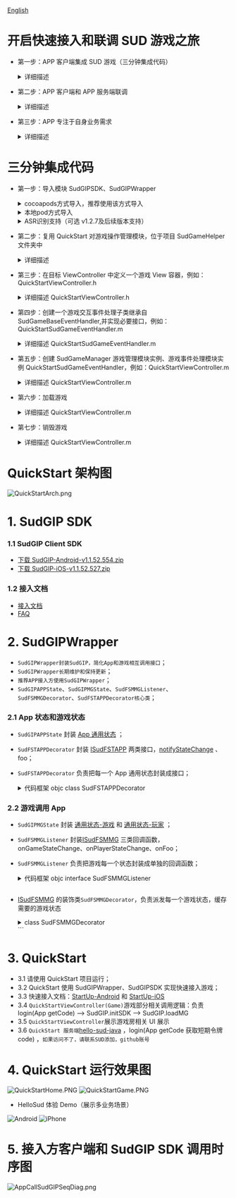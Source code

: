 [English](README_en.md)

# 开启快速接入和联调 SUD 游戏之旅

- 第一步：APP 客户端集成 SUD 游戏（三分钟集成代码）
  <details>
  <summary>详细描述</summary>

      1.appId、appKey和isTestEnv=true，请使用QuickStart客户端的；
      2.iOS bundleId、Android applicationId，请使用APP客户端自己的；(接入信息表中的bundleId/applicationId)；
      3.短期令牌code，请使用QuickStart的后端服务（login/getCode获取的）；
      4.完成集成，游戏跑起来;

      *** SUD平台支持一个appId绑定多个bundleId和applicationId；***
      *** 填完接入信息表后，SUD会将APP的bundleId和applicationId，绑定到QuickStart的appId上，仅支持测试环境；***

  QuickStart 后端服务[hello-sud-java 代码仓库](https://github.com/SudTechnology/hello-sud-java) ，`如果访问不了代码仓库，请联系SUD添加，github账号`；
  </details>

- 第二步：APP 客户端和 APP 服务端联调
  <details>
  <summary>详细描述</summary>

      1.APP服务端实现4个HTTP API；（接入信息表填的）
      2.APP服务端实现login/getCode接口，获取短期令牌code；
      3.请使用APP客户端自己的appId、appKey、isTestEnv=true、bundleId(iOS)、applicationId(Android)；
      4.请使用APP自己的服务端login/getCode接口，获取短期令牌code；
      5.APP客户端和APP服务端联调5个HTTP API；
      6.完成HTTP API联调；

  </details>

- 第三步：APP 专注于自身业务需求
  <details>
  <summary>详细描述</summary>

      1.参考SudGIP文档、SudGIPWrapper、QuickStart、HelloSud体验Demo（展示多场景，Custom自定义场景）；
      2.专注于APP UI交互、功能是否支持、如何实现
      比如：
      调整游戏View大小、位置；
      调整APP和游戏交互流程，UI元素是否可隐藏，按钮是否可隐藏APP实现，点击事件是否支持拦截回调；

      3.专注于APP业务逻辑流程、实现
      比如：
      一局游戏开始如何透传数值类型参数、Key类型参数；（结算）

  ![Android](doc/hello_sudplus_android.png)
  ![iPhone](doc/hello_sudplus_iphone.png)
  </details>

# 三分钟集成代码

- 第一步：导入模块 SudGIPSDK、SudGIPWrapper

  <details>
    <summary>cocoapods方式导入，推荐使用该方式导入</summary>

      1.APP主工程Podfile文件中，添加 SudGIPWrapper 依赖;

  [Cocoapods 最新集成版本](https://github.com/SudTechnology/sud-mgp-ios)

  ```ruby
  pod 'SudGIPWrapper', '~> x.x.x'

  ```

      3. 执行pod install，将SudGIP SDK、SudGIPWrapper模块依赖进工程中

  </details>
  <details>
  <summary>本地pod方式导入</summary>

      1.将QuickStart同级目录下的SudGIPSDK、SudGIPWrapper两个目录所有文件及SudGIPWrapper.podspec文件拷贝到目标工程Podfile所在的目录下
      2.APP主工程Podfile文件中，添加 SudGIPWrapper 依赖;

  ```ruby
  pod 'SudGIPWrapper', :path => '../../'
  ```

      3. 执行pod install，将SudGIP SDK、SudGIPWrapper模块依赖进工程中

  </details>
  <details>

  <summary>ASR识别支持（可选 v1.2.7及后续版本支持）</summary>

      1.APP主工程Podfile文件中，添加 ASR语音识别库 依赖;

  ```ruby
  pod 'SudASR'
  ```

      3. 执行pod install，将ASR语音识别库模块依赖进工程中

  </details>

- 第二步：复用 QuickStart 对游戏操作管理模块，位于项目 SudGameHelper 文件夹中
  <details>
  <summary>详细描述</summary>

      拷贝SudGameHelper目录，Demo工程目录路径(project->SudGameHelper):
        SudGameManager 为加载游戏、销毁游戏管理模块
        SudGameBaseEventHandler 为游戏与APP交互处理模块，应用只需创建改子类并接收定义好的游戏回调即可收到游戏各种状态回调

  </details>

- 第三步：在目标 ViewController 中定义一个游戏 View 容器，例如：QuickStartViewController.h
    <details>
    <summary>详细描述 QuickStartViewController.h</summary>

  ```objc
  @interface QuickStartViewController ()
  /// 游戏加载主view Add game view
  @property(nonatomic, strong) UIView *gameView;
  ```

    </details>

- 第四步：创建一个游戏交互事件处理子类继承自 SudGameBaseEventHandler,并实现必要接口，例如：QuickStartSudGameEventHandler.m
    <details>
    <summary>详细描述 QuickStartSudGameEventHandler.m</summary>

  ```objc
  @implementation QuickStartSudGameEventHandler


  - (nonnull GameCfgModel *)onGetGameCfg {
      GameCfgModel *gameCfgModel = [GameCfgModel defaultCfgModel];
      /// 可以在此根据自身应用需要配置游戏，例如配置声音
      /// You can configure the game according to your application needs here, such as configuring the sound
      gameCfgModel.gameSoundVolume = 100;
      /// ...
      return gameCfgModel;
  }

  - (nonnull GameViewInfoModel *)onGetGameViewInfo {

      /// 应用根据自身布局需求在此配置游戏显示视图信息
      /// The application configures the game display view information here according to its layout requirements

      // 屏幕安全区
      // Screen Safety zone
      UIEdgeInsets safeArea = [self safeAreaInsets];
      // 状态栏高度
      // Status bar height
      CGFloat statusBarHeight = safeArea.top == 0 ? 20 : safeArea.top;

      GameViewInfoModel *m = [[GameViewInfoModel alloc] init];
      CGRect gameViewRect = self.loadConfigModel.gameView.bounds;

      // 游戏展示区域
      // Game display area
      m.view_size.width = gameViewRect.size.width;
      m.view_size.height = gameViewRect.size.height;
      // 游戏内容布局安全区域，根据自身业务调整顶部间距
      // Game content layout security area, adjust the top spacing according to their own business
      // 顶部间距
      // top spacing
      m.view_game_rect.top = (statusBarHeight + 80);
      // 左边
      // Left
      m.view_game_rect.left = 0;
      // 右边
      // Right
      m.view_game_rect.right = 0;
      // 底部安全区域
      // Bottom safe area
      m.view_game_rect.bottom = (safeArea.bottom + 100);
      return m;
  }

  - (void)onGetCode:(NSString *)userId result:(void (^)(NSString * _Nonnull))result {

      /// 获取加载游戏的code,此处请求自己服务端接口获取code并回调返回即可
      /// Get the code of loading the game, here request your server interface to get the code and callback return

      if (userId.length == 0) {
          NSLog(@"用户ID不能为空");
          return;
      }

      /// 以下是当前demo向demo应用服务获取code的代码
      /// The following is the code that demo obtains the code from demo application service

      /// 此接口为QuickStart样例请求接口
      /// This interface is a QuickStart sample request interface
      NSString *getCodeUrl = @"https://mgp-hello.sudden.ltd/login/v3";
      NSDictionary *dicParam = @{@"user_id": userId};
      [self postHttpRequestWithURL:getCodeUrl param:dicParam success:^(NSDictionary *rootDict) {

          NSDictionary *dic = [rootDict objectForKey:@"data"];
          /// 这里的code用于登录游戏sdk服务器
          /// The code here is used to log in to the game sdk server
          NSString *code = [dic objectForKey:@"code"];
          int retCode = (int) [[dic objectForKey:@"ret_code"] longValue];
          result(code);

      }                    failure:^(NSError *error) {
          NSLog(@"login game server error:%@", error.debugDescription);
      }];

  }
  /// ...
  @end
  ```

    </details>

- 第五步：创建 SudGameManager 游戏管理模块实例、游戏事件处理模块实例 QuickStartSudGameEventHandler，例如：QuickStartViewController.m
    <details>
    <summary>详细描述 QuickStartViewController.m</summary>

  ```objc

  @interface QuickStartViewController ()

  /// SUD 游戏管理模块 game management instance
  @property(nonatomic, strong)SudGameManager *sudGameManager;
  /// 游戏事件处理实例 the game event processing object instance
  @property(nonatomic, strong)QuickStartSudGameEventHandler *gameEventHandler;
  @end

  @implementation QuickStartViewController

  - (void)viewDidLoad {
      [super viewDidLoad];
      // Do any additional setup after loading the view.
      self.view.backgroundColor = UIColor.blackColor;

      /// 1. step

      // 创建游戏管理实例
      // Create a game management instance
      self.sudGameManager = SudGameManager.new;;
      // 创建游戏事件处理对象实例
      // Create an instance of the game event handler object
      self.gameEventHandler = QuickStartSudGameEventHandler.new;
      // 将游戏事件处理对象实例注册进游戏管理对象实例中
      // Register the game event processing object instance into the game management object instance
      [self.sudGameManager registerGameEventHandler:self.gameEventHandler];

      /// 2. step
      // 加载游戏
      // Load the game
      if (self.gameId > 0) {
          [self loadGame:self.gameId];
      }

  }
  @end
  ```

    </details>

- 第六步：加载游戏
    <details>
    <summary>详细描述 QuickStartViewController.m</summary>

  ```objc
  /// 加载游戏
  /// Load game
  - (void)loadGame:(int64_t)gameId {
      // 配置加载SudGIP必须参数
      // Set the required parameters for loading SudGIP
      SudGameLoadConfigModel *sudGameConfigModel = [[SudGameLoadConfigModel alloc] init];
      // 申请的应用ID
      // Application ID
      sudGameConfigModel.appId = SudGIP_APP_ID;
      // 申请的应用key
      // Application key
      sudGameConfigModel.appKey = SudGIP_APP_KEY;
      // 是否测试环境，测试时为YES, 发布上线设置为NO
      // Set to YES during the test and NO when publishing online
      sudGameConfigModel.isTestEnv = SUD_GAME_TEST_ENV;
      // 待加载游戏ID
      // ID of the game to be loaded
      sudGameConfigModel.gameId = gameId;
      // 指定游戏房间，相同房间号的人在同一游戏大厅中
      // Assign a game room, and people with the same room number are in the same game hall
      sudGameConfigModel.roomId = self.roomId;
      // 配置游戏内显示语言
      // Configure the in-game display language
      sudGameConfigModel.language = @"zh-CN";
      // 游戏显示的视图
      // Game display view
      sudGameConfigModel.gameView = self.gameView;
      // 当前用户ID
      // Current user id
      sudGameConfigModel.userId = QSAppPreferences.shared.currentUserID;

      [self.sudGameManager loadGame:sudGameConfigModel];
  }
  ```

    </details>

- 第七步：销毁游戏
    <details>
    <summary>详细描述 QuickStartViewController.m</summary>

  ```objc
  /// 销毁游戏
  /// Destroy game
  - (void)destroyGame {
      [self.sudGameManager destroyGame];
  }
  ```

    </details>

# QuickStart 架构图

![QuickStartArch.png](doc/QuickStartArch.png)

# 1. SudGIP SDK

### 1.1 SudGIP Client SDK

- [下载 SudGIP-Android-v1.1.52.554.zip](https://github.com/SudTechnology/sud-mgp-android/releases)
- [下载 SudGIP-iOS-v1.1.52.527.zip](https://github.com/SudTechnology/sud-mgp-ios/releases)

### 1.2 接入文档

- [接入文档](https://docs.sud.tech/zh-CN/app/Client/API/)
- [FAQ](https://docs.sud.tech/zh-CN/app/Client/FAQ/)

# 2. SudGIPWrapper

- `SudGIPWrapper封装SudGIP，简化App和游戏相互调用接口`；
- `SudGIPWrapper长期维护和保持更新`；
- `推荐APP接入方使用SudGIPWrapper`；
- `SudGIPAPPState`、`SudGIPMGState`、`SudFSMMGListener`、`SudFSMMGDecorator`、`SudFSTAPPDecorator核心类`；

### 2.1 App 状态和游戏状态

- `SudGIPAPPState` 封装 [App 通用状态](https://docs.sud.tech/zh-CN/app/Client/APPFST/CommonState.html) ；
- `SudFSTAPPDecorator` 封装 [ISudFSTAPP](https://docs.sud.tech/zh-CN/app/Client/API/ISudFSTAPP.html) 两类接口，[notifyStateChange](https://docs.sud.tech/zh-CN/app/Client/APPFST/CommonState.html) 、 foo；
- `SudFSTAPPDecorator` 负责把每一个 App 通用状态封装成接口；
    <details>
    <summary>代码框架 objc class SudFSTAPPDecorator</summary>

  ```objc
  /// app -> 游戏
  @interface SudFSTAPPDecorator : NSObject

  @property (nonatomic, strong) id<ISudFSTAPP> iSudFSTAPP;

  /// setI SudFSTAPP = [SudGIP loadMG:userId roomId:roomId code:code mgId:mgId language:language fsmMG:self.sudFSMMGDecorator rootView:rootView];
  - (void)setISudFSTAPP:(id<ISudFSTAPP>)iSudFSTAPP;
  ...

  /// 继续游戏
  - (void)playMG;
  /// 暂停游戏
  - (void)pauseMG;
  /// 销毁游戏
  - (void)destroyMG;
  /// 获取游戏View
  - (UIView *) getGameView;
  /// 更新code
  /// @param code 新的code
  - (void)updateCode:(NSString *) code;
  /// 传输音频数据： 传入的音频数据必须是：PCM格式，采样率：16000， 采样位数：16， 声道数： MONO
  - (void)pushAudio:(NSData *)data;
  @end
  ```

    </details>

### 2.2 游戏调用 App

- `SudGIPMGState` 封装 [通用状态-游戏](https://docs.sud.tech/zh-CN/app/Client/MGFSM/CommonStateGame.html) 和 [通用状态-玩家](https://docs.sud.tech/zh-CN/app/Client/MGFSM/CommonStatePlayer.html) ；
- `SudFSMMGListener` 封装[ISudFSMMG](https://docs.sud.tech/zh-CN/app/Client/API/ISudFSMMG.html) 三类回调函数，onGameStateChange、onPlayerStateChange、onFoo；
- `SudFSMMGListener` 负责把游戏每一个状态封装成单独的回调函数；
    <details>
    <summary>代码框架 objc interface SudFSMMGListener</summary>
    
    ``` objc
    @protocol SudFSMMGListener <NSObject>

  @required
  /// 获取游戏 View 信息 【需要实现】

  - (void)onGetGameViewInfo:(nonnull id<ISudFSMStateHandle>)handle dataJson:(nonnull NSString \*)dataJson;

  /// 短期令牌 code 过期 【需要实现】

  - (void)onExpireCode:(nonnull id<ISudFSMStateHandle>)handle dataJson:(nonnull NSString \*)dataJson;

  /// 获取游戏 Config 【需要实现】

  - (void)onGetGameCfg:(nonnull id<ISudFSMStateHandle>)handle dataJson:(nonnull NSString \*)dataJson;

  @optional
  /// 游戏开始

  - (void)onGameStarted;

  /// 游戏销毁

  - (void)onGameDestroyed;

  /// 通用状态-游戏
  /// 游戏: 公屏消息状态 MG_COMMON_PUBLIC_MESSAGE

  - (void)onGameMGCommonPublicMessage:(nonnull id<ISudFSMStateHandle>)handle model:(MGCommonPublicMessageModel \*)model;

  ...
  @end

  ```
  </details>

  ```

- [ISudFSMMG](https://docs.sud.tech/zh-CN/app/Client/API/ISudFSMMG.html) 的装饰类`SudFSMMGDecorator`，负责派发每一个游戏状态，缓存需要的游戏状态
    <details>
    <summary>class SudFSMMGDecorator</summary>
    
    ``` objc
    /// game -> app
    @interface SudFSMMGDecorator : NSObject <ISudFSMMG>

  typedef NS_ENUM(NSInteger, GameStateType) {
  /// 空闲
  GameStateTypeLeisure = 0,
  /// loading
  GameStateTypeLoading = 1,
  /// playing
  GameStateTypePlaying = 2,
  };

  /// 当前用户 ID
  @property(nonatomic, strong, readonly)NSString \*currentUserId;
  // 游戏状态枚举： GameStateType
  @property (nonatomic, assign) GameStateType gameStateType;
  /// 当前用户是否加入
  @property (nonatomic, assign) BOOL isInGame;
  /// 是否在游戏中
  @property (nonatomic, assign) BOOL isPlaying;

  ...

  /// 设置事件处理器
  /// @param listener 事件处理实例

  - (void)setEventListener:(id<SudFSMMGListener>)listener;
    /// 设置当前用户 ID
    /// @param userId 当前用户 ID
  - (void)setCurrentUserId:(NSString \*)userId;
    /// 清除所有存储数组
  - (void)clearAllStates;
    /// 2MG 成功回调
  - (NSString \*)handleMGSuccess;
    /// 2MG 失败回调
  - (NSString \*)handleMGFailure;

  #pragma mark - 获取 gamePlayerStateMap 中最新的一个状态
  /// 获取用户加入状态

  - (BOOL)isPlayerIn:(NSString \*)userId;
    /// 获取用户是否在准备中
  - (BOOL)isPlayerIsReady:(NSString \*)userId;
    /// 获取用户是否在游戏中
  - (BOOL)isPlayerIsPlaying:(NSString \*)userId;
    /// 获取用户是否在队长
  - (BOOL)isPlayerIsCaptain:(NSString \*)userId;
    /// 获取用户是否在在绘画
  - (BOOL)isPlayerPaining:(NSString \*)userId;

  #pragma mark - 获取是否存在 gamePlayerStateMap 中 （用于判断用户是否在游戏里了）
  /// 获取用户是否已经加入了游戏

  - (BOOL)isPlayerInGame:(NSString \*)userId;
    @end

  ```
  </details>
  ```

# 3. QuickStart

- 3.1 请使用 QuickStart 项目运行；
- 3.2 QuickStart 使用 SudGIPWrapper、SudGIPSDK 实现快速接入游戏；
- 3.3 快速接入文档：[StartUp-Android](https://docs.sud.tech/zh-CN/app/Client/StartUp-Android.html) 和 [StartUp-iOS](https://docs.sud.tech/zh-CN/app/Client/StartUp-iOS.html)
- 3.4 `QuickStartViewController(Game)`游戏部分相关调用逻辑：负责 login(App getCode) --> SudGIP.initSDK --> SudGIP.loadMG
- 3.5 `QuickStartViewController`展示游戏房相关 UI 展示
- 3.6 `QuickStart 服务端`[hello-sud-java](https://github.com/SudTechnology/hello-sud-java) ，login(App getCode 获取短期令牌 code) ，`如果访问不了，请联系SUD添加，github账号`

# 4. QuickStart 运行效果图

![QuickStartHome.PNG](./doc/QuickStartHome.PNG)
![QuickStartGame.PNG](./doc/QuickStartGame.PNG)

- HelloSud 体验 Demo（展示多业务场景）

![Android](doc/hello_sudplus_android.png)
![iPhone](doc/hello_sudplus_iphone.png)

# 5. 接入方客户端和 SudGIP SDK 调用时序图

![AppCallSudGIPSeqDiag.png](doc/AppCallSudMGPSeqDiag.png)

